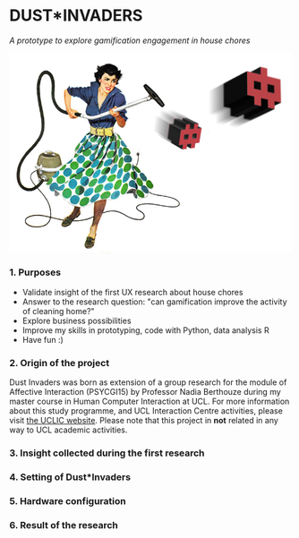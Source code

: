 # DUST*INVADERS
*A prototype to explore gamification engagement in house chores*

![Dust Invaders Cover](https://raw.githubusercontent.com/ecodallaluna/dustinvaders/master/dust-invaders-cover.jpg)

### 1. Purposes

* Validate insight of the first UX research about house chores
* Answer to the research question: "can gamification improve the activity of cleaning home?"
* Explore business possibilities 
* Improve my skills in prototyping, code with Python, data analysis R
* Have fun :)

### 2. Origin of the project

Dust Invaders was born as extension of a group research for the module of Affective Interaction (PSYCGI15) by Professor Nadia Berthouze during my master course in Human Computer Interaction at UCL. For more information about this study programme, and UCL Interaction Centre activities, please visit [the UCLIC website](https://uclic.ucl.ac.uk). Please note that this project in **not** related in any way to UCL academic activities. 

### 3. Insight collected during the first research


### 4. Setting of Dust*Invaders 


### 5. Hardware configuration


### 6. Result of the research

